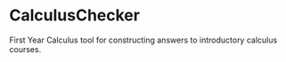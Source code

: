 # CalculusChecker
First Year Calculus tool for constructing answers to introductory calculus courses.
